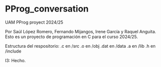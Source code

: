 # PProg_conversation 
UAM PProg proyect 2024/25

Por Saúl López Romero, Fernando Mijangos, Irene García y Raquel Anguita.
Esto es un proyecto de programación en C para el curso 2024/25.

Estructura del respositorio:
    .c en /src
    .o en /obj
    .dat en /data
    .a en /lib
    .h en /include
    

I3: Hecho.
    
